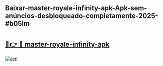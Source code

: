 ## Baixar-master-royale-infinity-apk-Apk-sem-anúncios-desbloqueado-completamente-2025-#b05lm

# <h2><a href="https://ainizakaria.my?title=master-royale-infinity-apk&ref=20M">🔗👉 🔴 master-royale-infinity-apk</a></h2>

[![acn](https://github.com/user-attachments/assets/0f9c940e-d8b0-45ae-aac7-cd30a18b3e1c)](https://ainizakaria.my?title=master-royale-infinity-apk&ref=20M)

